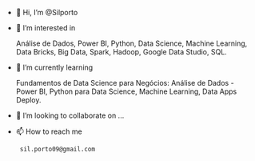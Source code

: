 - 👋 Hi, I’m @Silporto
- 👀 I’m interested in 

     Análise de Dados,
     Power BI,
     Python,
     Data Science,
     Machine Learning,
     Data Bricks,
     Big Data,
     Spark,
     Hadoop,
     Google Data Studio,
     SQL.
   
- 🌱 I’m currently learning 

     Fundamentos de Data Science para Negócios:
     Análise de Dados - Power BI,
     Python para Data Science,
     Machine Learning,
     Data Apps Deploy.
        
- 💞️ I’m looking to collaborate on ...
- 📫 How to reach me 

       sil.porto09@gmail.com

<!---
Silporto/Silporto is a ✨ special ✨ repository because its `README.md` (this file) appears on your GitHub profile.
You can click the Preview link to take a look at your changes.
--->
